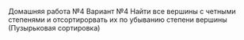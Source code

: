 Домашняя работа №4
Вариант №4
Найти все вершины с четными степенями и отсортирорвать их по убыванию степени вершины (Пузырьковая сортировка)
